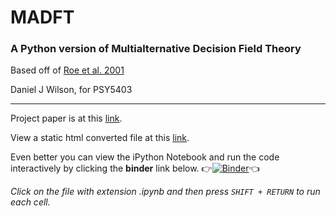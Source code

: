# MADFT

### A Python version of Multialternative Decision Field Theory

Based off of [Roe et al. 2001](https://www.ncbi.nlm.nih.gov/pubmed/11381834)

Daniel J Wilson, for PSY5403

---

Project paper is at this [link](https://docs.google.com/document/d/1o0HggTdEodKiUXUui1RoPSVOcwloTz24Dqi2OWdUiKc/edit?usp=sharing).

View a static html converted file at this [link](https://rawgit.com/danieljwilson/MADFT/master/MADFT%20Notebook.html).

Even better you can view the iPython Notebook and run the code interactively by clicking the **binder** link below.
:point_right:[![Binder](https://mybinder.org/badge.svg)](https://mybinder.org/v2/gh/danieljwilson/MADFT/master):point_left:

*Click on the file with extension .ipynb and then press `SHIFT + RETURN` to run each cell.*



